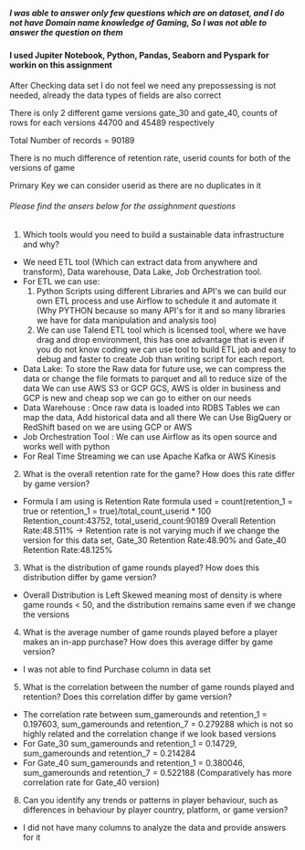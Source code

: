 ##### I was able to answer only few questions which are on dataset, and I do not have Domain name knowledge of Gaming, So I was not able to answer the question on them
#### I used Jupiter Notebook, Python, Pandas, Seaborn and Pyspark for workin on this assignment
After Checking data set I do not feel we need any prepossessing is not needed, already the data types of fields are also correct

There is only 2 different game versions gate_30 and gate_40, counts of rows for each versions 44700 and 45489 respectively

Total Number of records = 90189

There is no much difference of retention rate, userid counts for both of the versions of game

Primary Key we can consider userid as there are no duplicates in it

###### Please find the ansers below for the assighnment questions 
1. Which tools would you need to build a sustainable data infrastructure and why?
-  We need ETL tool (Which can extract data from anywhere and transform), Data warehouse, Data Lake, Job Orchestration tool.      
- For ETL we can use:
  1. Python Scripts using different Libraries and API's we can build our own ETL process and use Airflow to schedule it and automate it (Why PYTHON because so many API's for it and so many libraries we have for data manipulation and analysis too)
  2. We can use Talend ETL tool which is licensed tool, where we have drag and drop environment, this has one advantage that is even if you do not know coding we can use tool to build ETL job and easy to debug and faster to create Job than writing script for each report.
- Data Lake: To store the Raw data for future use, we can compress the data or change the file formats to parquet and all to reduce size of the data
We can use AWS S3 or GCP GCS, AWS is older in business and GCP is new and cheap sop we can go to either on our needs
- Data Warehouse : Once raw data is loaded into RDBS Tables we can map the data, Add historical data and all there
We can Use BigQuery or RedShift based on we are using GCP or AWS
- Job Orchestration Tool : We can use Airflow as its open source and works well with python
- For Real Time Streaming we can use Apache Kafka or AWS Kinesis

2. What is the overall retention rate for the game? How does this rate differ by game
version?
- Formula I am using is Retention Rate formula used = count(retention_1 = true or retention_1 = true)/total_count_userid * 100
    Retention_count:43752, total_userid_count:90189
	Overall Retention Rate:48.511%
	-> Retention rate is not varying much if we change the version for this data set, Gate_30 Retention Rate:48.90% and Gate_40 Retention Rate:48.125%

3. What is the distribution of game rounds played? How does this distribution differ by
game version?
- Overall Distribution is Left Skewed meaning most of density is where game rounds < 50, and the distribution remains same even if we change the versions 	
	
4. What is the average number of game rounds played before a player makes an in-app
purchase? How does this average differ by game version?
- I was not able to find Purchase column in data set	

5. What is the correlation between the number of game rounds played and retention? Does
this correlation differ by game version?
- The correlation rate between 	sum_gamerounds and 	retention_1 = 0.197603, sum_gamerounds and	retention_7 = 0.279288 which is not so highly related
  and the correlation change if we look based versions 
- For Gate_30  	sum_gamerounds and 	retention_1 = 0.14729, sum_gamerounds and	retention_7 = 0.214284
- For Gate_40     sum_gamerounds and 	retention_1 = 0.380046, sum_gamerounds and	retention_7 = 0.522188 (Comparatively has more correlation rate for Gate_40 version)
	
8. Can you identify any trends or patterns in player behaviour, such as differences in
behaviour by player country, platform, or game version?
- I did not have many columns to analyze the data and provide answers for it
